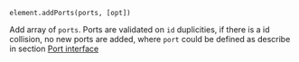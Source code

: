 `element.addPorts(ports, [opt])`

Add array of `ports`. Ports are validated on `id` duplicities, if there is a id collision, no new ports are added, where `port` could be defined as describe in section [Port interface](#portinterface)



